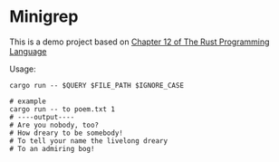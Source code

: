 # Minigrep

This is a demo project based on [Chapter 12 of The Rust Programming Language](https://doc.rust-lang.org/book/ch12-00-an-io-project.html)

Usage:

```shell
cargo run -- $QUERY $FILE_PATH $IGNORE_CASE

# example
cargo run -- to poem.txt 1
# ----output----
# Are you nobody, too?
# How dreary to be somebody!
# To tell your name the livelong dreary
# To an admiring bog!
```
